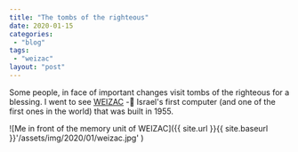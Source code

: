 ```yaml
---
title: "The tombs of the righteous"
date: 2020-01-15
categories: 
 - "blog"
tags: 
 - "weizac"
layout: "post"
---
```


Some people, in face of important changes visit tombs of the righteous for a blessing. I went to see [WEIZAC](https://en.wikipedia.org/wiki/WEIZAC) - Israel's first computer (and one of the first ones in the world) that was built in 1955.

![Me in front of the memory unit of WEIZAC]({{ site.url }}{{ site.baseurl }}'/assets/img/2020/01/weizac.jpg' )
